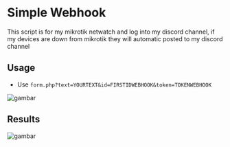 # Simple Webhook

This script is for my mikrotik netwatch and log into my discord channel, if my devices are down from mikrotik they will automatic posted to my discord channel

## Usage

- Use `form.php?text=YOURTEXT&id=FIRSTIDWEBHOOK&token=TOKENWEBHOOK`

![gambar](https://cdn.discordapp.com/attachments/408950289962369025/736387195509932152/unknown.png)

## Results

![gambar](https://cdn.discordapp.com/attachments/408950289962369025/736386992035725332/unknown.png)
